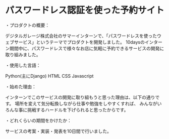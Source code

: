 # パスワードレス認証を使った予約サイト
・プロダクトの概要：

デジタルガレージ株式会社のサマーインターンで、「パスワードレスを使ったウェブサービス」というテーマでプロダクトを開発しました。
10daysのインターン期間中に、パスワードレスで様々なお店に気軽に予約できるサービスの開発に取り組みました。

・使用した言語：

Python(主にDjango)
HTML
CSS
Javascript

・始めた理由：

インターンでこのサービスの開発に取り組もうと思った理由は、以下の通りです。
場所を変えて気分転換しながら仕事や勉強をしやすくすれば、
みんながいろんな事に挑戦するハードルを下げられると思ったからです。

・どれくらいの期間をかけたか：

サービスの考案・実装・発表を10日間で行いました。
